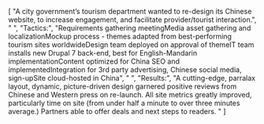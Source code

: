 [
    "A city government’s tourism department wanted to re-design its Chinese website, to increase engagement, and facilitate provider/tourist interaction.",
    " ",
    "Tactics:",
    "Requirements gathering meetingMedia asset gathering and localizationMockup process - themes adapted from best-performing tourism sites worldwideDesign team deployed on approval of themeIT team installs new Drupal 7 back-end, best for English-Mandarin implementationContent optimized for China SEO and implementedIntegration for 3rd party advertising, Chinese social media, sign-upSite cloud-hosted in China",
    " ",
    "Results:",
    "A cutting-edge, parralax layout, dynamic, picture-driven design garnered positive reviews from Chinese and Western press on re-launch. All site metrics greatly improved, particularly time on site (from under half a minute to over three minutes average.) Partners able to offer deals and next steps to readers. "
]
